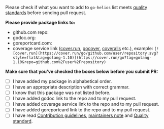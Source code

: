 Please check if what you want to add to `go-helios` list meets [quality standards](https://github.com/unicornultrafoundation/go-helios/blob/master/CONTRIBUTING.md#quality-standard) before sending pull request.

**Please provide package links to:**

- github.com repo:
- godoc.org:
- goreportcard.com:
- coverage service link ([cover.run](https://cover.run/), [gocover](http://gocover.io/), [coveralls](https://coveralls.io/) etc.), example: `[![cover.run](https://cover.run/go/github.com/user/repository.svg?style=flat&tag=golang-1.10)](https://cover.run/go?tag=golang-1.10&repo=github.com%2Fuser%2Frepository)`

**Make sure that you've checked the boxes below before you submit PR:**
- [ ] I have added my package in alphabetical order.
- [ ] I have an appropriate description with correct grammar.
- [ ] I know that this package was not listed before.
- [ ] I have added godoc link to the repo and to my pull request.
- [ ] I have added coverage service link to the repo and to my pull request.
- [ ] I have added goreportcard link to the repo and to my pull request.
- [ ] I have read [Contribution guidelines](https://github.com/unicornultrafoundation/go-helios/blob/master/CONTRIBUTING.md#contribution-guidelines), [maintainers note](https://github.com/unicornultrafoundation/go-helios/blob/master/CONTRIBUTING.md#maintainers) and [Quality standard](https://github.com/unicornultrafoundation/go-helios/blob/master/CONTRIBUTING.md#quality-standard).
